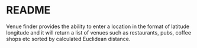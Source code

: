 # README

Venue finder provides the ability to enter a location in the format of latitude longitude and it will return a list of venues such as restaurants, pubs, coffee shops etc sorted by calculated Euclidean distance.
